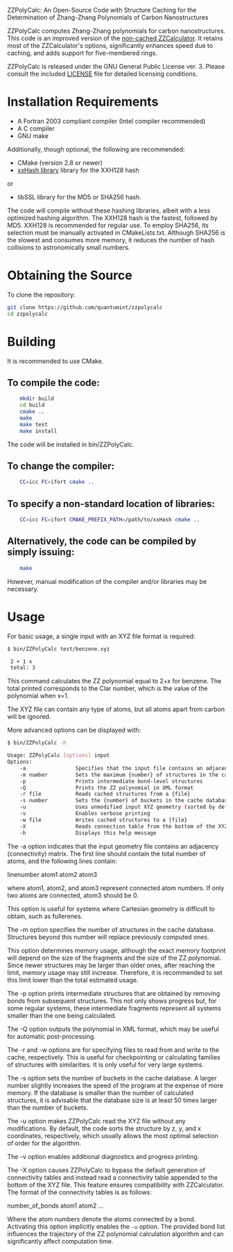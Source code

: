 ZZPolyCalc: An Open-Source Code with Structure Caching for the Determination of Zhang-Zhang Polynomials of Carbon Nanostructures

ZZPolyCalc computes Zhang-Zhang polynomials for carbon nanostructures. This code is an improved version of the 
[non-cached ZZCalculator](https://github.com/solccp/zzcalculator). It retains most of the ZZCalculator's options, significantly enhances speed due to caching, and adds support for five-membered rings.

ZZPolyCalc is released under the GNU General Public License ver. 3. Please consult the included [LICENSE](LICENSE) file for detailed licensing conditions.

Installation Requirements
=========================

* A Fortran 2003 compliant compiler (Intel compiler recommended)
* A C compiler
* GNU make

Additionally, though optional, the following are recommended:

* CMake (version 2.8 or newer)
* [xxHash library](https://github.com/Cyan4973/xxHash) library for the XXH128 hash

or

* libSSL library for the MD5 or SHA256 hash.

The code will compile without these hashing libraries, albeit with a less optimized hashing algorithm.
The XXH128 hash is the fastest, followed by MD5. XXH128 is recommended for regular use. To employ SHA256, its selection must be manually activated in CMakeLists.txt. Although SHA256 is the slowest and consumes more memory, it reduces the number of hash collisions to astronomically small numbers.

Obtaining the Source
====================

To clone the repository:

```bash
git clone https://github.com/quantumint/zzpolycalc
cd zzpolycalc
```

Building
========

It is recommended to use CMake.

## To compile the code:

```bash
    mkdir build
    cd build
    cmake ..
    make
    make test
    make install
```

The code will be installed in bin/ZZPolyCalc.

## To change the compiler:

```bash
    CC=icc FC=ifort cmake ..
```

## To specify a non-standard location of libraries:

```bash
    CC=icc FC=ifort CMAKE_PREFIX_PATH=/path/to/xxHash cmake ..
```

## Alternatively, the code can be compiled by simply issuing:

```bash
    make
```

However, manual modification of the compiler and/or libraries may be necessary.

Usage
=====

For basic usage, a single input with an XYZ file format is required:

```bash
$ bin/ZZPolyCalc test/benzene.xyz

 2 + 1 x
 total: 3
```

This command calculates the ZZ polynomial equal to 2+x for benzene. The total printed corresponds to the Clar number, which is the value of the polynomial when x=1.

The XYZ file can contain any type of atoms, but all atoms apart from carbon will be ignored.

More advanced options can be displayed with:

```bash
$ bin/ZZPolyCalc -h

Usage: ZZPolyCalc [options] input
Options:
    -a                Specifies that the input file contains an adjacency matrix instead of XYZ format
    -m number         Sets the maximum {number} of structures in the cache database
    -p                Prints intermediate bond-level structures
    -Q                Prints the ZZ polynomial in XML format
    -r file           Reads cached structures from a {file}
    -s number         Sets the {number} of buckets in the cache database
    -u                Uses unmodified input XYZ geometry (sorted by default)
    -v                Enables verbose printing
    -w file           Writes cached structures to a {file}
    -X                Reads connection table from the bottom of the XYZ file
    -h                Displays this help message
```

The -a option indicates that the input geometry file contains an adjacency (connectivity) matrix. The first line should contain the total number of atoms, and the following lines contain:

linenumber atom1 atom2 atom3

where atom1, atom2, and atom3 represent connected atom numbers. If only two atoms are connected, atom3 should be 0.

This option is useful for systems where Cartesian geometry is difficult to obtain, such as fullerenes.

The -m option specifies the number of structures in the cache database. Structures beyond this number will replace previously computed ones.

This option determines memory usage, although the exact memory footprint will depend on the size of the fragments and the size of the ZZ polynomial. Since newer structures may be larger than older ones, after reaching the limit, memory usage may still increase. Therefore, it is recommended to set this limit lower than the total estimated usage.

The -p option prints intermediate structures that are obtained by removing bonds from subsequent structures. This not only shows progress but, for some regular systems, these intermediate fragments represent all systems smaller than the one being calculated.

The -Q option outputs the polynomial in XML format, which may be useful for automatic post-processing.

The -r and -w options are for specifying files to read from and write to the cache, respectively. This is useful for checkpointing or calculating families of structures with similarities. It is only useful for very large systems.

The -s option sets the number of buckets in the cache database. A larger number slightly increases the speed of the program at the expense of more memory. If the database is smaller than the number of calculated structures, it is advisable that the database size is at least 50 times larger than the number of buckets.

The -u option makes ZZPolyCalc read the XYZ file without any modifications. By default, the code sorts the structure by z, y, and x coordinates, respectively, which usually allows the most optimal selection of order for the algorithm.

The -v option enables additional diagnostics and progress printing.


The -X option causes ZZPolyCalc to bypass the default generation of connectivity tables and instead read a connectivity table appended to the bottom of the XYZ file. This feature ensures compatibility with ZZCalculator. The format of the connectivity tables is as follows:

  number_of_bonds
  atom1 atom2
  ...

Where the atom numbers denote the atoms connected by a bond. Activating this option implicitly enables the `-u` option. The provided bond list influences the trajectory of the ZZ polynomial calculation algorithm and can significantly affect computation time.


